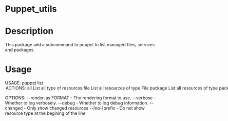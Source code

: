 # Puppet_utils #

# Description #

This package add a subcommand to puppet to list managed files, services and packages.

# Usage #

USAGE: puppet list <action> <option>
ACTIONS:
all        List all type of resources
file       List all resources of type File
package    List all resources of type package
service    List all resources of type Service

OPTIONS:
--render-as FORMAT             - The rendering format to use.
--verbose                      - Whether to log verbosely.
--debug                        - Whether to log debug information.
--changed                      - Only show changed resources
--[no-]prefix                  - Do not show resource type at the begining of the line
											 

